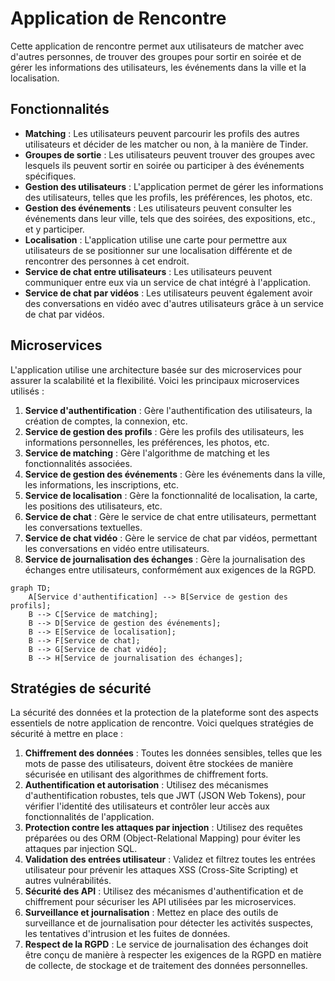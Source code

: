 # Application de Rencontre

Cette application de rencontre permet aux utilisateurs de matcher avec d'autres personnes, de trouver des groupes pour sortir en soirée et de gérer les informations des utilisateurs, les événements dans la ville et la localisation.

## Fonctionnalités

- **Matching** : Les utilisateurs peuvent parcourir les profils des autres utilisateurs et décider de les matcher ou non, à la manière de Tinder.
- **Groupes de sortie** : Les utilisateurs peuvent trouver des groupes avec lesquels ils peuvent sortir en soirée ou participer à des événements spécifiques.
- **Gestion des utilisateurs** : L'application permet de gérer les informations des utilisateurs, telles que les profils, les préférences, les photos, etc.
- **Gestion des événements** : Les utilisateurs peuvent consulter les événements dans leur ville, tels que des soirées, des expositions, etc., et y participer.
- **Localisation** : L'application utilise une carte pour permettre aux utilisateurs de se positionner sur une localisation différente et de rencontrer des personnes à cet endroit.
- **Service de chat entre utilisateurs** : Les utilisateurs peuvent communiquer entre eux via un service de chat intégré à l'application.
- **Service de chat par vidéos** : Les utilisateurs peuvent également avoir des conversations en vidéo avec d'autres utilisateurs grâce à un service de chat par vidéos.

## Microservices

L'application utilise une architecture basée sur des microservices pour assurer la scalabilité et la flexibilité. Voici les principaux microservices utilisés :

1. **Service d'authentification** : Gère l'authentification des utilisateurs, la création de comptes, la connexion, etc.
2. **Service de gestion des profils** : Gère les profils des utilisateurs, les informations personnelles, les préférences, les photos, etc.
3. **Service de matching** : Gère l'algorithme de matching et les fonctionnalités associées.
4. **Service de gestion des événements** : Gère les événements dans la ville, les informations, les inscriptions, etc.
5. **Service de localisation** : Gère la fonctionnalité de localisation, la carte, les positions des utilisateurs, etc.
6. **Service de chat** : Gère le service de chat entre utilisateurs, permettant les conversations textuelles.
7. **Service de chat vidéo** : Gère le service de chat par vidéos, permettant les conversations en vidéo entre utilisateurs.
8. **Service de journalisation des échanges** : Gère la journalisation des échanges entre utilisateurs, conformément aux exigences de la RGPD.

```mermaid
graph TD;
    A[Service d'authentification] --> B[Service de gestion des profils];
    B --> C[Service de matching];
    B --> D[Service de gestion des événements];
    B --> E[Service de localisation];
    B --> F[Service de chat];
    B --> G[Service de chat vidéo];
    B --> H[Service de journalisation des échanges];
```

## Stratégies de sécurité

La sécurité des données et la protection de la plateforme sont des aspects essentiels de notre application de rencontre. Voici quelques stratégies de sécurité à mettre en place :

1. **Chiffrement des données** : Toutes les données sensibles, telles que les mots de passe des utilisateurs, doivent être stockées de manière sécurisée en utilisant des algorithmes de chiffrement forts.
2. **Authentification et autorisation** : Utilisez des mécanismes d'authentification robustes, tels que JWT (JSON Web Tokens), pour vérifier l'identité des utilisateurs et contrôler leur accès aux fonctionnalités de l'application.
3. **Protection contre les attaques par injection** : Utilisez des requêtes préparées ou des ORM (Object-Relational Mapping) pour éviter les attaques par injection SQL.
4. **Validation des entrées utilisateur** : Validez et filtrez toutes les entrées utilisateur pour prévenir les attaques XSS (Cross-Site Scripting) et autres vulnérabilités.
5. **Sécurité des API** : Utilisez des mécanismes d'authentification et de chiffrement pour sécuriser les API utilisées par les microservices.
6. **Surveillance et journalisation** : Mettez en place des outils de surveillance et de journalisation pour détecter les activités suspectes, les tentatives d'intrusion et les fuites de données.
7. **Respect de la RGPD** : Le service de journalisation des échanges doit être conçu de manière à respecter les exigences de la RGPD en matière de collecte, de stockage et de traitement des données personnelles.
